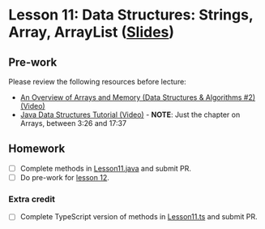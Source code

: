# Lesson 11: Data Structures: Strings, Array, ArrayList ([Slides](https://codedifferently.github.io/code-differently-24-q4/slides/#lesson_11))

## Pre-work

Please review the following resources before lecture:

* [An Overview of Arrays and Memory (Data Structures & Algorithms #2) (Video)](https://www.youtube.com/watch?v=pmN9ExDf3yQ)
* [Java Data Structures Tutorial (Video)](https://www.youtube.com/watch?v=8MmMm2-kJV8&t=206s) - **NOTE**: Just the chapter on Arrays, between 3:26 and 17:37

## Homework

- [ ] Complete methods in [Lesson11.java](./arrays_java/arrays_app/src/main/java/com/codedifferently/lesson11/Lesson11.java) and submit PR.
- [ ] Do pre-work for [lesson 12](/lesson_12/).

### Extra credit

- [ ] Complete TypeScript version of methods in [Lesson11.ts](./arrays_ts/src/lesson11.ts) and submit PR.